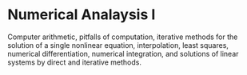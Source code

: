 # Numerical Analaysis I

Computer arithmetic, pitfalls of computation, iterative methods for the solution of a single nonlinear equation, interpolation, least squares, numerical differentiation, numerical integration, and solutions of linear systems by direct and iterative methods.
